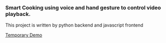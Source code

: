 
### Smart Cooking using voice and hand gesture to control video playback.

This project is written by python backend and javascript frontend

[Temporary Demo](https://youtu.be/NzZ9WDuuArg)
